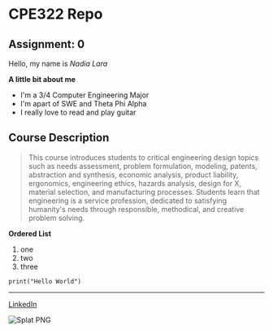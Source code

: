 # CPE322 Repo
## Assignment: 0
Hello, my name is _Nadia Lara_

**A little bit about me**
- I'm a 3/4 Computer Engineering Major
- I'm apart of SWE and Theta Phi Alpha
- I really love to read and play guitar

## Course Description
> This course introduces students to critical engineering design topics such as needs assessment, problem formulation, modeling, patents, abstraction and synthesis, economic analysis, product liability, ergonomics, engineering ethics, hazards analysis, design for X, material selection, and manufacturing processes. Students learn that engineering is a service profession, dedicated to satisfying humanity's needs through responsible, methodical, and creative problem solving.
  
**Ordered List**
1. one
2. two
3. three
   
```
print("Hello World")
```

---
[LinkedIn](http://www.linkedin.com/in/nadia-lara)

![Splat PNG](https://i.pinimg.com/736x/ff/89/a6/ff89a6232f0ec2cfc655d63a829a0bfa.jpg)
